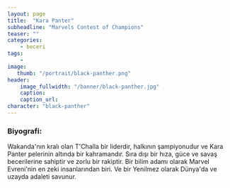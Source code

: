 ```yaml
---
layout: page
title:  "Kara Panter"
subheadline: "Marvels Contest of Champions"
teaser: ""
categories:
    - beceri
tags:
    -
image:
   thumb: "/portrait/black-panther.png"
header:
    image_fullwidth: "/banner/black-panther.jpg"
    caption: 
    caption_url: 
character: "black-panther"
---
```


### Biyografi:

Wakanda'nın kralı olan T'Challa bir liderdir, halkının şampiyonudur ve Kara Panter pelerinin altında bir kahramandır. Sıra dışı bir hıza, güce ve savaş becerilerine sahiptir ve zorlu bir rakiptir. Bir bilim adamı olarak Marvel Evreni'nin en zeki insanlarından biri. Ve bir Yenilmez olarak Dünya'da ve uzayda adaleti savunur.
